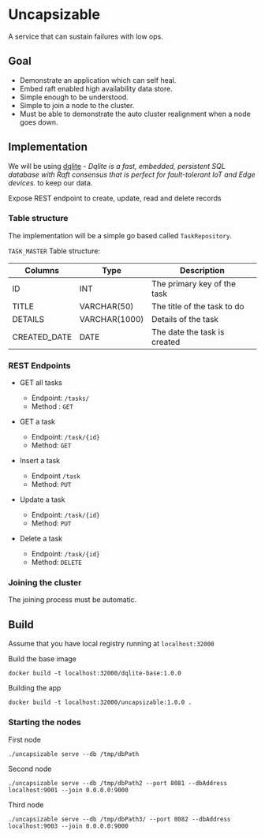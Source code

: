 # Uncapsizable

A service that can sustain failures with low ops.


## Goal
* Demonstrate an application which can self heal.
* Embed raft enabled high availability data store.
* Simple enough to be understood.
* Simple to join a node to the cluster.
* Must be able to demonstrate the auto cluster realignment when a node goes down.


## Implementation

We will be using [dqlite](https://dqlite.io/) -  _Dqlite is a fast, embedded, persistent SQL database with Raft consensus that is perfect for fault-tolerant IoT and Edge devices._ to keep our data.

Expose REST endpoint to create, update, read and delete records

### Table structure

The implementation will be a simple go based called `TaskRepository`.

`TASK_MASTER` Table structure:

| Columns | Type | Description |
|---------|------|-------------|
| ID | INT | The primary key of the task|
| TITLE | VARCHAR(50) | The title of the task to do |
| DETAILS | VARCHAR(1000) | Details of the task |
| CREATED_DATE | DATE | The date the task is created |

### REST Endpoints

* GET all tasks 
  * Endpoint: `/tasks/`
  * Method : `GET`

* GET a task
  * Endpoint: `/task/{id}`
  * Method: `GET`

* Insert a task
  * Endpoint `/task`
  * Method: `PUT`

* Update a task
  * Endpoint: `/task/{id}`
  * Method: `PUT`

* Delete a task
  * Endpoint: `/task/{id}`
  * Method: `DELETE`

### Joining the cluster

The joining process must be automatic.




## Build

Assume that you have local registry running at `localhost:32000`

Build the base image

```shell
docker build -t localhost:32000/dqlite-base:1.0.0
```

Building the app 

```
docker build -t localhost:32000/uncapsizable:1.0.0 .
```


### Starting the nodes

First node
```
./uncapsizable serve --db /tmp/dbPath
```

Second node

```
./uncapsizable serve --db /tmp/dbPath2 --port 8081 --dbAddress localhost:9001 --join 0.0.0.0:9000
```

Third node

```
./uncapsizable serve --db /tmp/dbPath3/ --port 8082 --dbAddress  localhost:9003 --join 0.0.0.0:9000
```

